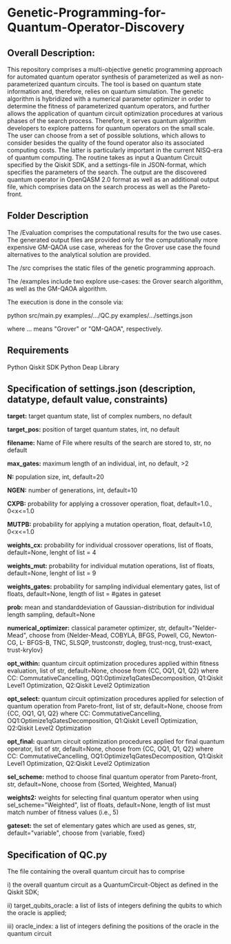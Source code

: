 # Genetic-Programming-for-Quantum-Operator-Discovery
## Overall Description:
This repository comprises a multi-objective genetic programming approach for automated quantum operator synthesis of parameterized as well as non-parameterized quantum circuits. 
The tool is based on quantum state information and, therefore, relies on quantum simulation. The genetic algorithm is hybridized with a numerical parameter optimizer in order to determine the fitness of parameterized quantum operators, and further allows the application of quantum circuit optimization procedures at various phases of the search process.
Therefore, it serves quantum algorithm developers to explore patterns for quantum operators on the small scale. The user can choose from a set of possible solutions, which allows to consider besides the quality of the found operator also its associated computing costs. The latter is particularly important in the current NISQ-era of quantum computing.
The routine takes as input a Quantum Circuit specified by the Qiskit SDK, and a settings-file in JSON-format, which specifies the parameters of the search. The output are the discovered quantum operator in OpenQASM 2.0 format as well as an additional output file, which comprises data on the search process as well as the Pareto-front.

## Folder Description
The /Evaluation comprises the computational results for the two use cases. The generated output files are provided only for the computationally more expensive GM-QAOA use case, whereas for the Grover use case the found alternatives to the analytical solution are provided.

The /src comprises the static files of the genetic programming approach.

The /examples include two explore use-cases: the Grover search algorithm, as well as the GM-QAOA algorithm.

The execution is done in the console via:

python src/main.py examples/.../QC.py examples/.../settings.json

where ... means "Grover" or "QM-QAOA", respectively.

## Requirements
Python Qiskit SDK
Python Deap Library

## Specification of settings.json (description, datatype, default value, constraints)
**target:** target quantum state, list of complex numbers, no default

**target_pos:** position of target quantum states, int, no default

**filename:** Name of File where results of the search are stored to, str, no default

**max_gates:** maximum length of an individual, int, no default, >2

**N:** population size, int, default=20

**NGEN:** number of generations, int, default=10

**CXPB:** probability for applying a crossover operation, float, default=1.0., 0<x<=1.0

**MUTPB:** probability for applying a mutation operation, float, default=1.0, 0<x<=1.0

**weights_cx:** probability for individual crossover operations, list of floats, default=None, lenght of list = 4

**weights_mut:** probability for individual mutation operations, list of floats, default=None, lenght of list = 9

**weights_gates:** probability for sampling individual elementary gates, list of floats, default=None, length of list = #gates in gateset

**prob:** mean and standarddeviation of Gaussian-distribution for individual length sampling, default=None

**numerical_optimizer:** classical parameter optimizer, str, default="Nelder-Mead", choose from {Nelder-Mead, COBYLA, BFGS, Powell, CG, Newton-CG, L- BFGS-B, TNC, SLSQP, trustconstr, dogleg, trust-ncg, trust-exact, trust-krylov}

**opt_within:** quantum circuit optimization procedures applied within fitness evaluation, list of str, default=None, choose from {CC, OQ1, Q1, Q2} where CC: CommutativeCancelling, OQ1:Optimize1qGatesDecomposition, Q1:Qiskit Level1 Optimization, Q2:Qiskit Level2 Optimization

**opt_select:** quantum circuit optimization procedures applied for selection of quantum operation from Pareto-front, list of str, default=None, choose from {CC, OQ1, Q1, Q2} where CC: CommutativeCancelling, OQ1:Optimize1qGatesDecomposition, Q1:Qiskit Level1 Optimization, Q2:Qiskit Level2 Optimization

**opt_final:** quantum circuit optimization procedures applied for final quantum operator, list of str, default=None, choose from {CC, OQ1, Q1, Q2} where CC: CommutativeCancelling, OQ1:Optimize1qGatesDecomposition, Q1:Qiskit Level1 Optimization, Q2:Qiskit Level2 Optimization

**sel_scheme:** method to choose final quantum operator from Pareto-front, str, default=None, choose from {Sorted, Weighted, Manual}

**weights2:** weights for selecting final quantum operator when using sel_scheme="Weighted", list of floats, default=None, length of list must match number of fitness values (i.e., 5)

**gateset:** the set of elementary gates which are used as genes, str, default="variable", choose from {variable, fixed}

## Specification of QC.py
The file containing the overall quantum circuit has to comprise 

i) the overall quantum circuit as a QuantumCircuit-Object as defined in the Qiskit SDK;

ii) target_qubits_oracle: a list of lists of integers defining the qubits to which the oracle is applied;

iii) oracle_index: a list of integers defining the positions of the oracle in the quantum circuit
